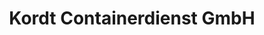 ---
title: "Kordt Containerdienst GmbH"
url: /gelsenkirchen/kordt-containerdienst-gmbh/
shop: Mieten
---